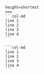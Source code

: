 

````col
height=shortest
===
```col-md
line 1
line 2
line 3
line 4
```

```col-md
line 1
line 2
line 3
line 4
```
````


